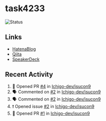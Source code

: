 # task4233
![Status](https://github-readme-stats.vercel.app/api?username=task4233&count_private=true&show_icons=true&theme=chartreuse-dark)

## Links
 - [HatenaBlog](https://task4233.hatenablog.com/)
 - [Qiita](https://qiita.com/task4233)
 - [SpeakerDeck](https://speakerdeck.com/task4233)

## Recent Activity
<!--START_SECTION:activity-->
1. 💪 Opened PR [#4](https://github.com/Ichigo-dev/isucon9/pull/4) in [Ichigo-dev/isucon9](https://github.com/Ichigo-dev/isucon9)
2. 🗣 Commented on [#2](https://github.com/Ichigo-dev/isucon9/issues/2) in [Ichigo-dev/isucon9](https://github.com/Ichigo-dev/isucon9)
3. 🗣 Commented on [#2](https://github.com/Ichigo-dev/isucon9/issues/2) in [Ichigo-dev/isucon9](https://github.com/Ichigo-dev/isucon9)
4. ❗️ Opened issue [#2](https://github.com/Ichigo-dev/isucon9/issues/2) in [Ichigo-dev/isucon9](https://github.com/Ichigo-dev/isucon9)
5. 💪 Opened PR [#1](https://github.com/Ichigo-dev/isucon9/pull/1) in [Ichigo-dev/isucon9](https://github.com/Ichigo-dev/isucon9)
<!--END_SECTION:activity-->

